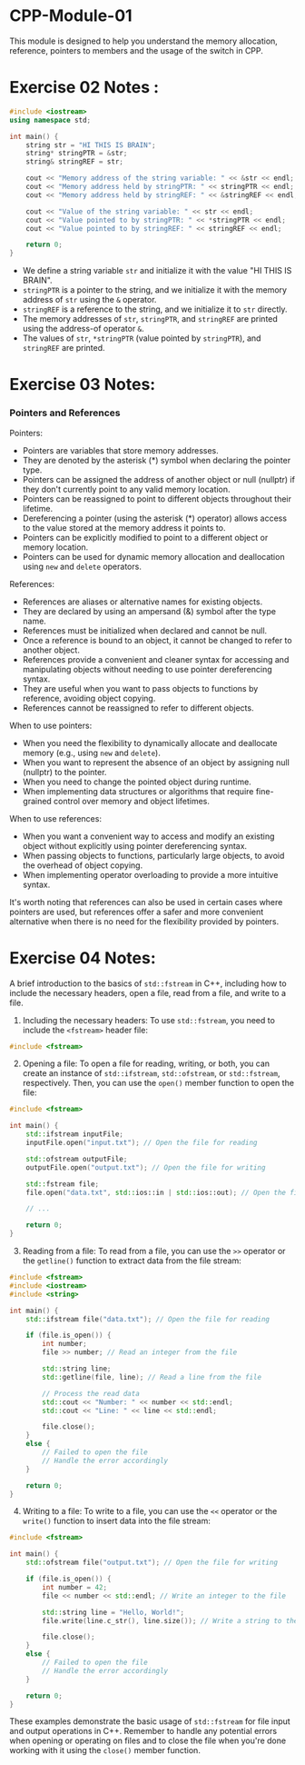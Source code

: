 # CPP-Module-01
This module is designed to help you understand the memory allocation, reference, pointers to members and the usage of the switch in CPP.

# Exercise 02 Notes :

```cpp
#include <iostream>
using namespace std;

int main() {
    string str = "HI THIS IS BRAIN";
    string* stringPTR = &str;
    string& stringREF = str;

    cout << "Memory address of the string variable: " << &str << endl;
    cout << "Memory address held by stringPTR: " << stringPTR << endl;
    cout << "Memory address held by stringREF: " << &stringREF << endl;

    cout << "Value of the string variable: " << str << endl;
    cout << "Value pointed to by stringPTR: " << *stringPTR << endl;
    cout << "Value pointed to by stringREF: " << stringREF << endl;

    return 0;
}
```

- We define a string variable `str` and initialize it with the value "HI THIS IS BRAIN".
- `stringPTR` is a pointer to the string, and we initialize it with the memory address of `str` using the `&` operator.
- `stringREF` is a reference to the string, and we initialize it to `str` directly.
- The memory addresses of `str`, `stringPTR`, and `stringREF` are printed using the address-of operator `&`.
- The values of `str`, `*stringPTR` (value pointed by `stringPTR`), and `stringREF` are printed.


# Exercise 03 Notes:

### Pointers and References

Pointers:
- Pointers are variables that store memory addresses.
- They are denoted by the asterisk (*) symbol when declaring the pointer type.
- Pointers can be assigned the address of another object or null (nullptr) if they don't currently point to any valid memory location.
- Pointers can be reassigned to point to different objects throughout their lifetime.
- Dereferencing a pointer (using the asterisk (*) operator) allows access to the value stored at the memory address it points to.
- Pointers can be explicitly modified to point to a different object or memory location.
- Pointers can be used for dynamic memory allocation and deallocation using `new` and `delete` operators.

References:
- References are aliases or alternative names for existing objects.
- They are declared by using an ampersand (&) symbol after the type name.
- References must be initialized when declared and cannot be null.
- Once a reference is bound to an object, it cannot be changed to refer to another object.
- References provide a convenient and cleaner syntax for accessing and manipulating objects without needing to use pointer dereferencing syntax.
- They are useful when you want to pass objects to functions by reference, avoiding object copying.
- References cannot be reassigned to refer to different objects.

When to use pointers:
- When you need the flexibility to dynamically allocate and deallocate memory (e.g., using `new` and `delete`).
- When you want to represent the absence of an object by assigning null (nullptr) to the pointer.
- When you need to change the pointed object during runtime.
- When implementing data structures or algorithms that require fine-grained control over memory and object lifetimes.

When to use references:
- When you want a convenient way to access and modify an existing object without explicitly using pointer dereferencing syntax.
- When passing objects to functions, particularly large objects, to avoid the overhead of object copying.
- When implementing operator overloading to provide a more intuitive syntax.

It's worth noting that references can also be used in certain cases where pointers are used, but references offer a safer and more convenient alternative when there is no need for the flexibility provided by pointers.

# Exercise 04 Notes:

A brief introduction to the basics of `std::fstream` in C++, including how to include the necessary headers, open a file, read from a file, and write to a file.

1. Including the necessary headers:
To use `std::fstream`, you need to include the `<fstream>` header file:

```cpp
#include <fstream>
```

2. Opening a file:
To open a file for reading, writing, or both, you can create an instance of `std::ifstream`, `std::ofstream`, or `std::fstream`, respectively. Then, you can use the `open()` member function to open the file:

```cpp
#include <fstream>

int main() {
    std::ifstream inputFile;
    inputFile.open("input.txt"); // Open the file for reading

    std::ofstream outputFile;
    outputFile.open("output.txt"); // Open the file for writing

    std::fstream file;
    file.open("data.txt", std::ios::in | std::ios::out); // Open the file for reading and writing

    // ...

    return 0;
}
```

3. Reading from a file:
To read from a file, you can use the `>>` operator or the `getline()` function to extract data from the file stream:

```cpp
#include <fstream>
#include <iostream>
#include <string>

int main() {
    std::ifstream file("data.txt"); // Open the file for reading

    if (file.is_open()) {
        int number;
        file >> number; // Read an integer from the file

        std::string line;
        std::getline(file, line); // Read a line from the file

        // Process the read data
        std::cout << "Number: " << number << std::endl;
        std::cout << "Line: " << line << std::endl;

        file.close();
    }
    else {
        // Failed to open the file
        // Handle the error accordingly
    }

    return 0;
}
```

4. Writing to a file:
To write to a file, you can use the `<<` operator or the `write()` function to insert data into the file stream:

```cpp
#include <fstream>

int main() {
    std::ofstream file("output.txt"); // Open the file for writing

    if (file.is_open()) {
        int number = 42;
        file << number << std::endl; // Write an integer to the file

        std::string line = "Hello, World!";
        file.write(line.c_str(), line.size()); // Write a string to the file

        file.close();
    }
    else {
        // Failed to open the file
        // Handle the error accordingly
    }

    return 0;
}
```

These examples demonstrate the basic usage of `std::fstream` for file input and output operations in C++. Remember to handle any potential errors when opening or operating on files and to close the file when you're done working with it using the `close()` member function.
